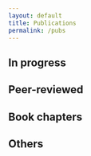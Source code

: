 ```yaml
---
layout: default
title: Publications
permalink: /pubs
---
```




## In progress



## Peer-reviewed



## Book chapters

## Others
